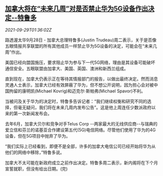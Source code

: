<!--1632880863000-->
[加拿大将在“未来几周”对是否禁止华为5G设备作出决定--特鲁多](https://cn.reuters.com/article/trudeau-huawei-0928-tues-idCNKBS2GP03G)
------

<div><i>2021-09-29T01:36:02Z</i></div><p>路透渥太华9月28日 - 加拿大总理特鲁多(Justin Trudeau)周二表示，关于是否像五眼情报共享联盟的所有其他成员一样禁止华为5G设备的决定，可能会在“未来几周”作出。</p><p>美国已经向盟国施压，要求阻止华为参与下一代5G网络，理由是其设备可能破坏通信安全。五眼联盟由加拿大、美国、英国、澳洲和新西兰组成。</p><p>直到现在，加拿大仍表示正在等待其情报部门的报告，以做出最终决定。然而消息灵通人士表示，加拿大已经有效屏蔽了华为，但不想公开说明，因为担心会对被中国拘留的康明凯(Michael Kovrig)和迈克尔·斯帕弗(Michael Spavor)不利。</p><p>当被问及关于华为的决定时，特鲁多告诉记者：“我们继续权衡和研究不同的选择，但毫无疑问，我们将在未来几周内发布公告”。这是他上周连任少数派政府以来的第一次新闻发布会。</p><p>去年6月，加拿大贝尔和竞争对手Telus Corp --两家最大的无线供应商--与瑞典的爱立信和芬兰的诺基亚合作建设第五代(5G)电信网络。尽管他们使用了华为的4G设备，但在5G项目中抛弃了华为。</p><p>“我们实际上已经看到，即便不是全部，许多的加拿大电信公司已经开始将华为从他们的网络中移除，”特鲁多说。</p><p>加拿大不太可能在新政府成立之前作出决定。特鲁多周二表示，新内阁将在下个月宣誓就职，但没有给出日期。(完)</p>
